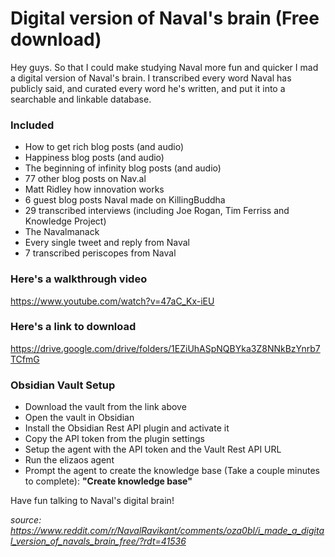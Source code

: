 # Digital version of Naval's brain (Free download)

Hey guys. So that I could make studying Naval more fun and quicker I mad a digital version of Naval's brain.
I transcribed every word Naval has publicly said, and curated every word he's written, and put it into a searchable and linkable database.

### Included

- How to get rich blog posts (and audio)
- Happiness blog posts (and audio)
- The beginning of infinity blog posts (and audio)
- 77 other blog posts on Nav.al
- Matt Ridley how innovation works
- 6 guest blog posts Naval made on KillingBuddha
- 29 transcribed interviews (including Joe Rogan, Tim Ferriss and Knowledge Project)
- The Navalmanack
- Every single tweet and reply from Naval
- 7 transcribed periscopes from Naval

### Here's a walkthrough video

https://www.youtube.com/watch?v=47aC_Kx-iEU

### Here's a link to download

https://drive.google.com/drive/folders/1EZiUhASpNQBYka3Z8NNkBzYnrb7TCfmG

### Obsidian Vault Setup

- Download the vault from the link above
- Open the vault in Obsidian
- Install the Obsidian Rest API plugin and activate it
- Copy the API token from the plugin settings
- Setup the agent with the API token and the Vault Rest API URL
- Run the elizaos agent
- Prompt the agent to create the knowledge base (Take a couple minutes to complete): **"Create knowledge base"**

Have fun talking to Naval's digital brain!

*source: https://www.reddit.com/r/NavalRavikant/comments/oza0bl/i_made_a_digital_version_of_navals_brain_free/?rdt=41536*
